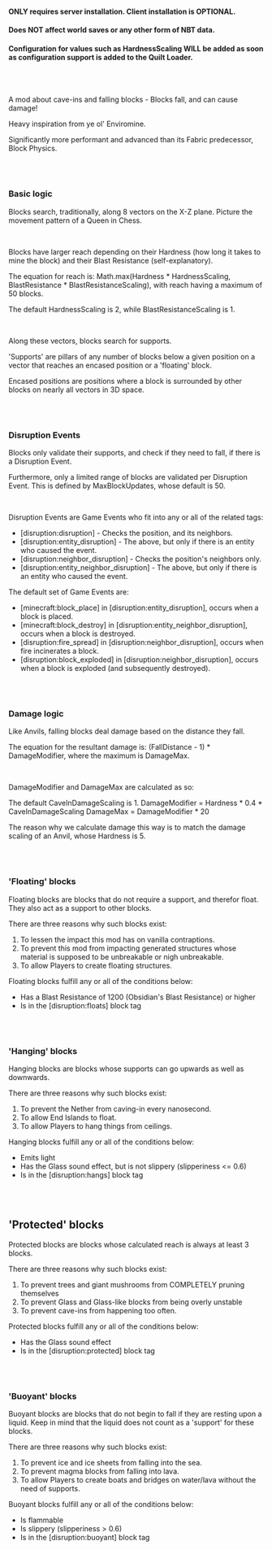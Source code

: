 #### __ONLY__ requires server installation. Client installation is __OPTIONAL__.

#### Does __NOT__ affect world saves or any other form of NBT data.

#### Configuration for values such as HardnessScaling __WILL__ be added as soon as configuration support is added to the Quilt Loader.

<br>
<br>

A mod about cave-ins and falling blocks - Blocks fall, and can cause damage!

Heavy inspiration from ye ol' Enviromine.

Significantly more performant and advanced than its Fabric predecessor, Block Physics.

<br>
<br>

### Basic logic

Blocks search, traditionally, along 8 vectors on the X-Z plane.
Picture the movement pattern of a Queen in Chess.

<br>

Blocks have larger reach depending on their Hardness (how long it takes to mine the block) and their Blast Resistance (self-explanatory).

The equation for reach is: Math.max(Hardness * HardnessScaling, BlastResistance * BlastResistanceScaling), with reach having a maximum of 50 blocks.

The default HardnessScaling is 2, while BlastResistanceScaling is 1.


<br>

Along these vectors, blocks search for supports.

'Supports' are pillars of any number of blocks below a given position on a vector that reaches an encased position or a 'floating' block.

Encased positions are positions where a block is surrounded by other blocks on nearly all vectors in 3D space.

<br>
<br>

### Disruption Events

Blocks only validate their supports, and check if they need to fall, if there is a Disruption Event.

Furthermore, only a limited range of blocks are validated per Disruption Event. This is defined by MaxBlockUpdates, whose default is 50.

<br>

Disruption Events are Game Events who fit into any or all of the related tags:

* [disruption:disruption] - Checks the position, and its neighbors.
* [disruption:entity_disruption] - The above, but only if there is an entity who caused the event.
* [disruption:neighbor_disruption] - Checks the position's neighbors only.
* [disruption:entity_neighbor_disruption] - The above, but only if there is an entity who caused the event.

The default set of Game Events are:

* [minecraft:block_place] in [disruption:entity_disruption], occurs when a block is placed.
* [minecraft:block_destroy] in [disruption:entity_neighbor_disruption], occurs when a block is destroyed.
* [disruption:fire_spread] in [disruption:neighbor_disruption], occurs when fire incinerates a block.
* [disruption:block_exploded] in [disruption:neighbor_disruption], occurs when a block is exploded (and subsequently destroyed).

<br>
<br>

### Damage logic

Like Anvils, falling blocks deal damage based on the distance they fall.

The equation for the resultant damage is: (FallDistance - 1) * DamageModifier, where the maximum is DamageMax.

<br>

DamageModifier and DamageMax are calculated as so:

The default CaveInDamageScaling is 1.
DamageModifier = Hardness * 0.4 * CaveInDamageScaling
DamageMax = DamageModifier * 20

The reason why we calculate damage this way is to match the damage scaling of an Anvil, whose Hardness is 5.

<br>
<br>

### 'Floating' blocks

Floating blocks are blocks that do not require a support, and therefor float. They also act as a support to other blocks.

There are three reasons why such blocks exist:

1. To lessen the impact this mod has on vanilla contraptions.
2. To prevent this mod from impacting generated structures whose material is supposed to be unbreakable or nigh unbreakable.
3. To allow Players to create floating structures.

Floating blocks fulfill any or all of the conditions below:

* Has a Blast Resistance of 1200 (Obsidian's Blast Resistance) or higher
* Is in the [disruption:floats] block tag

<br>
<br>

### 'Hanging' blocks

Hanging blocks are blocks whose supports can go upwards as well as downwards.

There are three reasons why such blocks exist:

1. To prevent the Nether from caving-in every nanosecond.
2. To allow End Islands to float.
3. To allow Players to hang things from ceilings.

Hanging blocks fulfill any or all of the conditions below:

* Emits light
* Has the Glass sound effect, but is not slippery (slipperiness <= 0.6)
* Is in the [disruption:hangs] block tag

<br>
<br>

## 'Protected' blocks

Protected blocks are blocks whose calculated reach is always at least 3 blocks.

There are three reasons why such blocks exist:

1. To prevent trees and giant mushrooms from COMPLETELY pruning themselves
2. To prevent Glass and Glass-like blocks from being overly unstable
3. To prevent cave-ins from happening too often.

Protected blocks fulfill any or all of the conditions below:

* Has the Glass sound effect
* Is in the [disruption:protected] block tag

<br>
<br>

### 'Buoyant' blocks

Buoyant blocks are blocks that do not begin to fall if they are resting upon a liquid.
Keep in mind that the liquid does not count as a 'support' for these blocks.

There are three reasons why such blocks exist:

1. To prevent ice and ice sheets from falling into the sea.
2. To prevent magma blocks from falling into lava.
3. To allow Players to create boats and bridges on water/lava without the need of supports.

Buoyant blocks fulfill any or all of the conditions below:

* Is flammable
* Is slippery (slipperiness > 0.6)
* Is in the [disruption:buoyant] block tag
